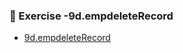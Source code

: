 
### 📝 Exercise -9d.empdeleteRecord

 
- [9d.empdeleteRecord](https://github.com/DiyaRai04/java-programs/blob/main/9d.empdeleteRecord/9d/src/main/webapp/9d_upp.png)
